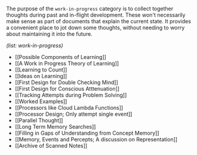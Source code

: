 The purpose of the `work-in-progress` category is to collect together thoughts during past and in-flight development. These won't necessarily make sense as part of documents that explain the current state. It provides a convenient place to jot down some thoughts, without needing to worry about maintaining it into the future.

_(list: work-in-progress)_

* [[Possible Components of Learning]]
* [[A Work in Progress Theory of Learning]]
* [[Learning to Count]]
* [[Ideas on Learning]]
* [[First Design for Double Checking Mind]]
* [[First Design for Conscious Atttenuation]]
* [[Tracking Attempts during Problem Solving]]
* [[Worked Examples]]
* [[Processors like Cloud Lambda Functions]]
* [[Processor Design; Only attempt single event]]
* [[Parallel Thought]]
* [[Long Term Memory Searches]]
* [[Filling in Gaps of Understanding from Concept Memory]]
* [[Memory, Events and Percepts; A discussion on Representation]]
* [[Archive of Scanned Notes]]

